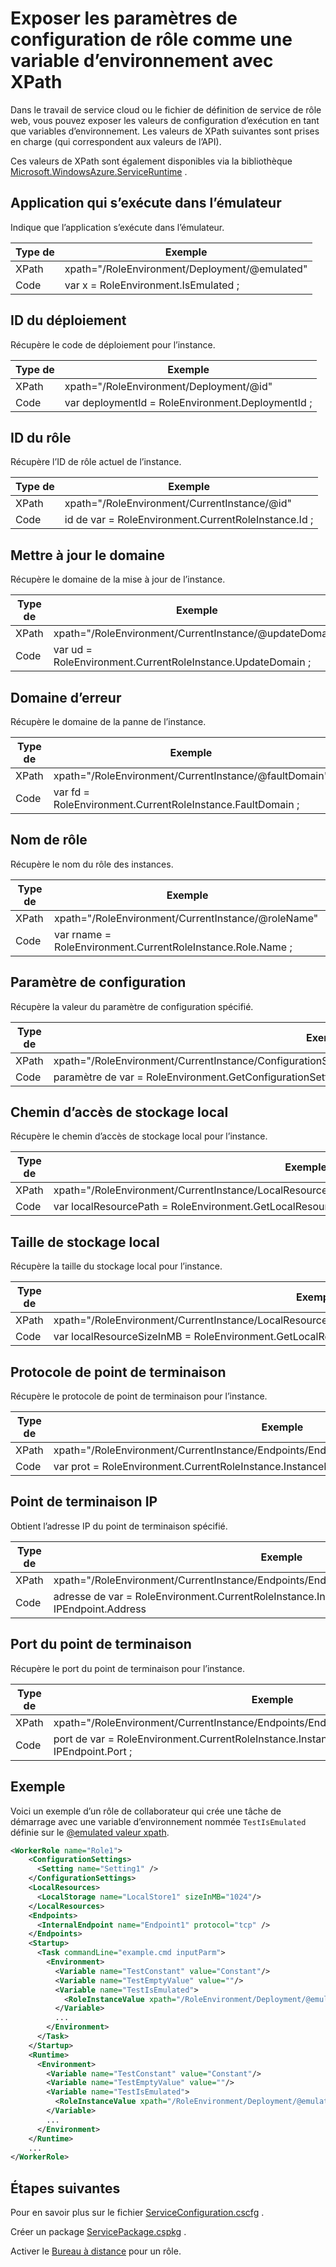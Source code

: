 <properties 
pageTitle="Fiche récapitulative de nuage rôle Services config XPath | Microsoft Azure" 
description="Les différents paramètres XPath à utiliser dans la configuration de rôle de service de cloud pour exposer les paramètres sous la forme d’une variable d’environnement." 
services="cloud-services" 
documentationCenter="" 
authors="Thraka" 
manager="timlt" 
editor=""/>
<tags 
ms.service="cloud-services" 
ms.workload="tbd" 
ms.tgt_pltfrm="na" 
ms.devlang="na" 
ms.topic="article" 
ms.date="08/10/2016" 
ms.author="adegeo"/>

# <a name="expose-role-configuration-settings-as-an-environment-variable-with-xpath"></a>Exposer les paramètres de configuration de rôle comme une variable d’environnement avec XPath

Dans le travail de service cloud ou le fichier de définition de service de rôle web, vous pouvez exposer les valeurs de configuration d’exécution en tant que variables d’environnement. Les valeurs de XPath suivantes sont prises en charge (qui correspondent aux valeurs de l’API).

Ces valeurs de XPath sont également disponibles via la bibliothèque [Microsoft.WindowsAzure.ServiceRuntime](https://msdn.microsoft.com/library/microsoft.windowsazure.serviceruntime.roleenvironment.aspx) . 

## <a name="app-running-in-emulator"></a>Application qui s’exécute dans l’émulateur

Indique que l’application s’exécute dans l’émulateur.

| Type de  | Exemple |
| ----- | ------- |
| XPath | xpath="/RoleEnvironment/Deployment/@emulated" |
| Code  | var x = RoleEnvironment.IsEmulated ; |


## <a name="deployment-id"></a>ID du déploiement

Récupère le code de déploiement pour l’instance.

| Type de  | Exemple |
| ----- | ------- |
| XPath | xpath="/RoleEnvironment/Deployment/@id" |
| Code  | var deploymentId = RoleEnvironment.DeploymentId ; |


## <a name="role-id"></a>ID du rôle 

Récupère l’ID de rôle actuel de l’instance.

| Type de  | Exemple |
| ----- | ------- |
| XPath | xpath="/RoleEnvironment/CurrentInstance/@id" |
| Code  | id de var = RoleEnvironment.CurrentRoleInstance.Id ; |


## <a name="update-domain"></a>Mettre à jour le domaine

Récupère le domaine de la mise à jour de l’instance.

| Type de  | Exemple |
| ----- | ------- |
| XPath | xpath="/RoleEnvironment/CurrentInstance/@updateDomain" |
| Code  | var ud = RoleEnvironment.CurrentRoleInstance.UpdateDomain ; |


## <a name="fault-domain"></a>Domaine d’erreur

Récupère le domaine de la panne de l’instance.

| Type de  | Exemple |
| ----- | ------- |
| XPath | xpath="/RoleEnvironment/CurrentInstance/@faultDomain" |
| Code  | var fd = RoleEnvironment.CurrentRoleInstance.FaultDomain ; |


## <a name="role-name"></a>Nom de rôle

Récupère le nom du rôle des instances.

| Type de  | Exemple |
| ----- | ------- |
| XPath | xpath="/RoleEnvironment/CurrentInstance/@roleName" |
| Code  | var rname = RoleEnvironment.CurrentRoleInstance.Role.Name ;  |


## <a name="config-setting"></a>Paramètre de configuration

Récupère la valeur du paramètre de configuration spécifié.

| Type de  | Exemple |
| ----- | ------- |
| XPath | xpath="/RoleEnvironment/CurrentInstance/ConfigurationSettings/ConfigurationSetting[@name='Setting1']/@value" |
| Code  | paramètre de var = RoleEnvironment.GetConfigurationSettingValue("Setting1") ; |
 
## <a name="local-storage-path"></a>Chemin d’accès de stockage local

Récupère le chemin d’accès de stockage local pour l’instance.

| Type de  | Exemple |
| ----- | ------- |
| XPath | xpath="/RoleEnvironment/CurrentInstance/LocalResources/LocalResource[@name='LocalStore1']/@path" |
| Code  | var localResourcePath = RoleEnvironment.GetLocalResource("LocalStore1"). RootPath ; |


## <a name="local-storage-size"></a>Taille de stockage local

Récupère la taille du stockage local pour l’instance.

| Type de  | Exemple |
| ----- | ------- |
| XPath | xpath="/RoleEnvironment/CurrentInstance/LocalResources/LocalResource[@name='LocalStore1']/@sizeInMB" |
| Code  | var localResourceSizeInMB = RoleEnvironment.GetLocalResource("LocalStore1"). MaximumSizeInMegabytes ; |

## <a name="endpoint-protocol"></a>Protocole de point de terminaison 

Récupère le protocole de point de terminaison pour l’instance.

| Type de  | Exemple |
| ----- | ------- |
| XPath | xpath="/RoleEnvironment/CurrentInstance/Endpoints/Endpoint[@name='Endpoint1']/@protocol" |
| Code  | var prot = RoleEnvironment.CurrentRoleInstance.InstanceEndpoints["Endpoint1 »]. Protocole ; |

## <a name="endpoint-ip"></a>Point de terminaison IP

Obtient l’adresse IP du point de terminaison spécifié.

| Type de | Exemple |
| ----- | ---- |
| XPath | xpath="/RoleEnvironment/CurrentInstance/Endpoints/Endpoint[@name='Endpoint1']/@address" |
| Code  | adresse de var = RoleEnvironment.CurrentRoleInstance.InstanceEndpoints["Endpoint1 »]. IPEndpoint.Address |

## <a name="endpoint-port"></a>Port du point de terminaison 

Récupère le port du point de terminaison pour l’instance.

| Type de  | Exemple |
| ----- | ------- |
| XPath | xpath="/RoleEnvironment/CurrentInstance/Endpoints/Endpoint[@name='Endpoint1']/@port" |
| Code  | port de var = RoleEnvironment.CurrentRoleInstance.InstanceEndpoints["Endpoint1 »]. IPEndpoint.Port ; |





## <a name="example"></a>Exemple

Voici un exemple d’un rôle de collaborateur qui crée une tâche de démarrage avec une variable d’environnement nommée `TestIsEmulated` définie sur le [ @emulated valeur xpath](#app-running-in-emulator). 

```xml
<WorkerRole name="Role1">
    <ConfigurationSettings>
      <Setting name="Setting1" />
    </ConfigurationSettings>
    <LocalResources>
      <LocalStorage name="LocalStore1" sizeInMB="1024"/>
    </LocalResources>
    <Endpoints>
      <InternalEndpoint name="Endpoint1" protocol="tcp" />
    </Endpoints>
    <Startup>
      <Task commandLine="example.cmd inputParm">
        <Environment>
          <Variable name="TestConstant" value="Constant"/>
          <Variable name="TestEmptyValue" value=""/>
          <Variable name="TestIsEmulated">
            <RoleInstanceValue xpath="/RoleEnvironment/Deployment/@emulated"/>
          </Variable>
          ...
        </Environment>
      </Task>
    </Startup>
    <Runtime>
      <Environment>
        <Variable name="TestConstant" value="Constant"/>
        <Variable name="TestEmptyValue" value=""/>
        <Variable name="TestIsEmulated">
          <RoleInstanceValue xpath="/RoleEnvironment/Deployment/@emulated"/>
        </Variable>
        ...
      </Environment>
    </Runtime>
    ...
</WorkerRole>
```

## <a name="next-steps"></a>Étapes suivantes

Pour en savoir plus sur le fichier [ServiceConfiguration.cscfg](cloud-services-model-and-package.md#serviceconfigurationcscfg) .

Créer un package [ServicePackage.cspkg](cloud-services-model-and-package.md#servicepackagecspkg) .

Activer le [Bureau à distance](cloud-services-role-enable-remote-desktop.md) pour un rôle.
